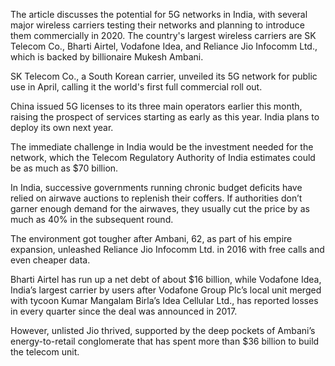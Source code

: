 The article discusses the potential for 5G networks in India, with several major wireless carriers testing their networks and planning to introduce them commercially in 2020. The country's largest wireless carriers are SK Telecom Co., Bharti Airtel, Vodafone Idea, and Reliance Jio Infocomm Ltd., which is backed by billionaire Mukesh Ambani. 

SK Telecom Co., a South Korean carrier, unveiled its 5G network for public use in April, calling it the world's first full commercial roll out.

China issued 5G licenses to its three main operators earlier this month, raising the prospect of services starting as early as this year. India plans to deploy its own next year.

The immediate challenge in India would be the investment needed for the network, which the Telecom Regulatory Authority of India estimates could be as much as $70 billion.

In India, successive governments running chronic budget deficits have relied on airwave auctions to replenish their coffers. If authorities don’t garner enough demand for the airwaves, they usually cut the price by as much as 40% in the subsequent round.

The environment got tougher after Ambani, 62, as part of his empire expansion, unleashed Reliance Jio Infocomm Ltd. in 2016 with free calls and even cheaper data.

Bharti Airtel has run up a net debt of about $16 billion, while Vodafone Idea, India’s largest carrier by users after Vodafone Group Plc’s local unit merged with tycoon Kumar Mangalam Birla’s Idea Cellular Ltd., has reported losses in every quarter since the deal was announced in 2017.

However, unlisted Jio thrived, supported by the deep pockets of Ambani’s energy-to-retail conglomerate that has spent more than $36 billion to build the telecom unit.